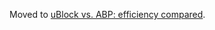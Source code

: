 Moved to [uBlock vs. ABP: efficiency compared](https://github.com/gorhill/uBlock/wiki/uBlock-vs.-ABP:-efficiency-compared).